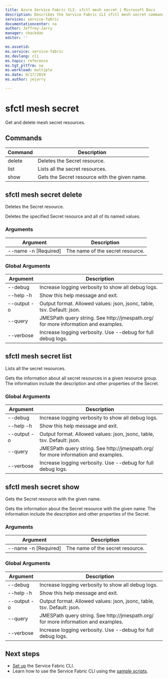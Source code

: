 ```yaml
---
title: Azure Service Fabric CLI- sfctl mesh secret | Microsoft Docs
description: Describes the Service Fabric CLI sfctl mesh secret commands.
services: service-fabric
documentationcenter: na
author: Jeffrey-Jarry
manager: chackdan
editor: ''

ms.assetid: 
ms.service: service-fabric
ms.devlang: cli
ms.topic: reference
ms.tgt_pltfrm: na
ms.workload: multiple
ms.date: 9/17/2019
ms.author: jejarry

---
```


# sfctl mesh secret
Get and delete mesh secret resources.

## Commands

|Command|Description|
| --- | --- |
| delete | Deletes the Secret resource. |
| list | Lists all the secret resources. |
| show | Gets the Secret resource with the given name. |

## sfctl mesh secret delete
Deletes the Secret resource.

Deletes the specified Secret resource and all of its named values.

### Arguments

|Argument|Description|
| --- | --- |
| --name -n [Required] | The name of the secret resource. |

### Global Arguments

|Argument|Description|
| --- | --- |
| --debug | Increase logging verbosity to show all debug logs. |
| --help -h | Show this help message and exit. |
| --output -o | Output format.  Allowed values\: json, jsonc, table, tsv.  Default\: json. |
| --query | JMESPath query string. See http\://jmespath.org/ for more information and examples. |
| --verbose | Increase logging verbosity. Use --debug for full debug logs. |

## sfctl mesh secret list
Lists all the secret resources.

Gets the information about all secret resources in a given resource group. The information include the description and other properties of the Secret.

### Global Arguments

|Argument|Description|
| --- | --- |
| --debug | Increase logging verbosity to show all debug logs. |
| --help -h | Show this help message and exit. |
| --output -o | Output format.  Allowed values\: json, jsonc, table, tsv.  Default\: json. |
| --query | JMESPath query string. See http\://jmespath.org/ for more information and examples. |
| --verbose | Increase logging verbosity. Use --debug for full debug logs. |

## sfctl mesh secret show
Gets the Secret resource with the given name.

Gets the information about the Secret resource with the given name. The information include the description and other properties of the Secret.

### Arguments

|Argument|Description|
| --- | --- |
| --name -n [Required] | The name of the secret resource. |

### Global Arguments

|Argument|Description|
| --- | --- |
| --debug | Increase logging verbosity to show all debug logs. |
| --help -h | Show this help message and exit. |
| --output -o | Output format.  Allowed values\: json, jsonc, table, tsv.  Default\: json. |
| --query | JMESPath query string. See http\://jmespath.org/ for more information and examples. |
| --verbose | Increase logging verbosity. Use --debug for full debug logs. |


## Next steps
- [Set up](service-fabric-cli.md) the Service Fabric CLI.
- Learn how to use the Service Fabric CLI using the [sample scripts](/azure/service-fabric/scripts/sfctl-upgrade-application).